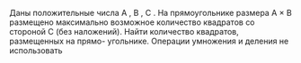  Даны положительные числа A , B , C . На прямоугольнике размера A × B
 размещено максимально возможное количество квадратов со стороной C
 (без наложений). Найти количество квадратов, размещенных на прямо-
 угольнике. Операции умножения и деления не использовать

